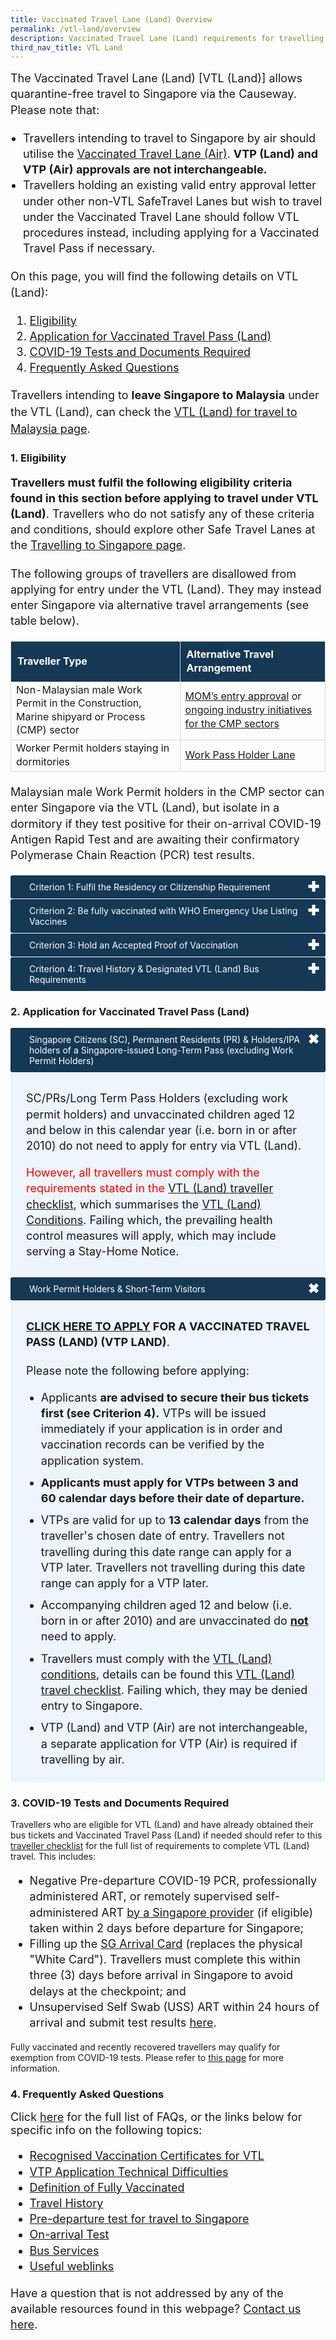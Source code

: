 ```yaml
---
title: Vaccinated Travel Lane (Land) Overview
permalink: /vtl-land/overview
description: Vaccinated Travel Lane (Land) requirements for travelling to Singapore via land
third_nav_title: VTL Land
---
```


<p style="font-size:18px; margin-top:0px; margin-bottom:20px; line-height:1.4;">The Vaccinated Travel Lane (Land) [VTL (Land)] allows quarantine-free travel to Singapore via the Causeway. Please note that:</p>
<ol style="padding-left: 20px; font-size:18px; list-style-type: disc">
	<li style="font-size:18px; line-height:1.4;">Travellers intending to travel to Singapore by air should utilise the <a href="/vtl/requirements-and-process" target="_blank">Vaccinated Travel Lane (Air)</a>. <b>VTP (Land) and VTP (Air) approvals are not interchangeable.</b></li>
	<li style="font-size:18px; line-height:1.4;">Travellers holding an existing valid entry approval letter under other non-VTL SafeTravel Lanes but wish to travel under the Vaccinated Travel Lane should follow VTL procedures instead, including applying for a Vaccinated Travel Pass if necessary.</li>
</ol>

<p style="font-size:18px; margin-top:20px; margin-bottom:20px; line-height:1.4;">On this page, you will find the following details on VTL (Land):</p>
<ol style="font-size:18px;">
	<li style="font-size:18px; line-height:1.4;"><a href="#Eligibility">Eligibility</a></li>
	<li style="font-size:18px; line-height:1.4;"><a href="#Application">Application for Vaccinated Travel Pass (Land)</a></li>
	<li style="font-size:18px; line-height:1.4;"><a href="#Documents">COVID-19 Tests and Documents Required</a></li>
	<li style="font-size:18px; line-height:1.4;"><a href="#FAQ">Frequently Asked Questions</a></li>
</ol>

<p style="font-size:18px; margin-top:0px; margin-bottom:0px; line-height:1.5;">Travellers intending to <b>leave Singapore to Malaysia</b> under the VTL (Land), can check the <a href="/vtl-land/outbound-travel" target="_blank">VTL (Land) for travel to Malaysia page</a>.</p>



<!--should check with the <a href="http://www.myvtl.gov.my/" target="_blank">Government of Malaysia</a> on the prevailing entry requirements. For all departure-related advisories including how to obtain pre-departure tests and digital vaccination certificates, please visit the <a href="/departing/overview" target="_blank">"Departing from Singapore"</a> page. Travellers should note that fresh entry applications must be submitted, for those seeking to return to Singapore after leaving for Malaysia via VTL (Land).-->


<div id="Eligibility"></div>


### 1. Eligibility

<p style="font-size:18px; margin-top:0px; margin-bottom:20px; line-height:1.4;"><b>Travellers must fulfil the following eligibility criteria found in this section before applying to travel under VTL (Land)</b>. Travellers who do not satisfy any of these criteria and conditions, should explore other Safe Travel Lanes at the <a target="_blank" href="/arriving/overview">Travelling to Singapore page</a>.</p>

<p style="font-size:18px; margin-top:0px; margin-bottom:20px; line-height:1.4;">The following groups of travellers are disallowed from applying for entry under the VTL (Land). They may instead enter Singapore via alternative travel arrangements (see table below). </p>

<table>
		<tbody>
			<tr>
					<td style="font-size: 16px; line-height:1.35;border-left:1px solid #D8D8D8; border-right:1px solid #D8D8D8;border-top:1px solid #D8D8D8; border-bottom:1px solid #D8D8D8; text-align:left;vertical-align:middle;padding:10px; background-color:#153855; color:white;"><b>Traveller Type</b></td>
									<td style="font-size: 16px; line-height:1.35;border-left:1px solid #D8D8D8; border-right:1px solid #D8D8D8;border-top:1px solid #D8D8D8; border-bottom:1px solid #D8D8D8; text-align:left;vertical-align:middle;padding:10px; background-color:#153855; color:white;"><b>Alternative Travel Arrangement</b></td>
			</tr>
						<tr>
					<td style="font-size: 16px; line-height:1.35; border-left:1px solid #D8D8D8; border-right:1px solid #D8D8D8;border-top:1px solid #D8D8D8; border-bottom:1px solid #D8D8D8; text-align: left; vertical-align:middle;">Non-Malaysian male Work Permit in the Construction, Marine shipyard or Process (CMP) sector</td>
									<td style="font-size: 16px; line-height:1.35; border-left:1px solid #D8D8D8; border-right:1px solid #D8D8D8;border-top:1px solid #D8D8D8; border-bottom:1px solid #D8D8D8; text-align: left; vertical-align:middle;"><a href="https://www.mom.gov.sg/covid-19/actions-for-companies-to-bring-pass-holders-into-singapore#request-for-moms-entry-approval-for-cmp-workers" target="_blank">MOM’s entry approval</a> or <a href="https://www.scal.com.sg/" target="_blank">ongoing industry initiatives for the CMP sectors</a></td>
			</tr>
			<tr>
					<td style="font-size: 16px; line-height:1.35; border-left:1px solid #D8D8D8; border-right:1px solid #D8D8D8;border-top:1px solid #D8D8D8; border-bottom:1px solid #D8D8D8; text-align: left; vertical-align:middle;">Worker Permit holders staying in dormitories</td>
									<td style="font-size: 16px; line-height:1.35; border-left:1px solid #D8D8D8; border-right:1px solid #D8D8D8;border-top:1px solid #D8D8D8; border-bottom:1px solid #D8D8D8; text-align: left; vertical-align:middle;"><a href="/wphl/overview">Work Pass Holder Lane</a></td>
			</tr>
		</tbody>
	</table>

<p style="font-size:18px; margin-top:20px; margin-bottom:20px; line-height:1.4;">Malaysian male Work Permit holders in the CMP sector can enter Singapore via the VTL (Land), but isolate in a dormitory if they test positive for their on-arrival COVID-19 Antigen Rapid Test and are awaiting their confirmatory Polymerase Chain Reaction (PCR) test results.</p>

<title>Test Accordion</title>
<html>

<head>
<meta charset="utf-8">
<style>

input {
    display: none;
}

label {
    display: block;    
    padding: 10px 30px;
    margin: 0 0 1px 0;
    cursor: pointer;
    background: #153855;
    border-radius: 3px;
    color: #FFF;
    transition: ease .5s;
	position: relative;
}

label:hover {
    background: #346f9e;
}

label::after {
	font-family: "Font Awesome 5 Free";
	content: '\271A';
	font-weight: bold;
	font-size: 22px;
	position: absolute;
	right: 10px;
	top: 6px;
}

input:checked + label::after {
	content: '\2716';
}

.content {
    background: #FFFFFF;
    padding: 10px 25px;
    margin: 0 0 1px 0;
    border-radius: 3px;
}

input + label + .content {
    display: none;
}

input:checked + label + .content {
    display: block;
}
	
</style>
</head>
<body>


<input id="title1" type="checkbox">
<label for="title1">Criterion 1: Fulfil the Residency or Citizenship Requirement</label>

<div style="background-color:#edf4fa;" class="content">
<p style="line-height:1.4; font-size:18px;">Travellers must belong to any of the following categories:
	</p><ol style="list-style-type:lower-alpha">
		<li style="line-height:1.4; margin-top:0px; margin-bottom:0px; font-size:18px;">Singapore Citizen</li>
		<li style="line-height:1.4; margin-top:10px; margin-bottom:0px; font-size:18px;">Singapore Permanent Resident </li>
			<li style="line-height:1.4; margin-top:10px; margin-bottom:0px; font-size:18px;">Holder/In-Principal Approval (IPA) holder of a Singapore-issued Long-Term Pass (i.e. Work Pass Holders, Student’s Pass Holders, or Long-Term Visit Pass Holders)</li>
		<li style="line-height:1.4; margin-top:10px; margin-bottom:20px; font-size:18px;">Malaysia Citizen</li>
	</ol>
	<p style="line-height:1.4; font-size:18px;">*Holders of an In-Principle Approval (IPA) for a Singapore-issued Long-Term Pass (i.e. Work Permit, Employment Pass, Student Pass, or Long-Term Visit Pass) who are not Malaysia Citizens are not allowed to enter Singapore under the VTL (Land).</p>

</div>

<input id="title2" type="checkbox">
<label for="title2">Criterion 2: Be fully vaccinated with WHO Emergency Use Listing Vaccines</label>

<div style="background-color:#edf4fa;" class="content" id="criteria2">
	<p style="line-height:1.4; font-size:18px;">Travellers who are above the age of 12 in this calendar year (i.e. born in or after 2010) must receive the required WHO EUL vaccine doses, below, at least two weeks before arrival in Singapore:
	</p><ol style="list-style-type:disc">
		<li style="line-height:1.4; margin-top:0px; margin-bottom:0px; font-size:18px;">Pfizer/BioNTech (BNT162b2 / Comirnaty / Tozinameran), at least 2 doses 17 days apart</li>
		<li style="line-height:1.4; margin-top:10px; margin-bottom:0px; font-size:18px;">Moderna (mRNA-1273/Spikevax), at least 2 doses 24 days apart </li>
		<li style="line-height:1.4; margin-top:0px; margin-bottom:0px; font-size:18px;">AstraZeneca (AZD1222 Vaxzevria), at least 2 doses 24 days apart</li>
		<li style="line-height:1.4; margin-top:10px; margin-bottom:0px; font-size:18px;">Covishield, at least 2 doses 24 days apart</li>
		<li style="line-height:1.4; margin-top:10px; margin-bottom:0px; font-size:18px;">Sinopharm, at least 2 doses 17 days apart</li>
		<li style="line-height:1.4; margin-top:10px; margin-bottom:0px; font-size:18px;">Sinovac, at least 2 doses 13 days apart</li>
		<li style="line-height:1.4; margin-top:10px; margin-bottom:0px; font-size:18px;">Covaxin, at least 2 doses 24 days apart</li>
			<li style="line-height:1.4; margin-top:10px; margin-bottom:0px; font-size:18px;">Novavax (NVX-CoV2373/Covovax/Nuvaxovid), at least 2 doses 17 days apart</li>
		<li style="line-height:1.4; margin-top:10px; margin-bottom:0px; font-size:18px;">Mix of any vaccines above, at least 2 doses 17 days apart</li>
		<li style="line-height:1.4; margin-top:10px; margin-bottom:0px; font-size:18px;">Janssen/J&amp;J (Ad26.COV2.S), 1 dose</li>
	</ol>
	<p></p>
	<p style="line-height:1.4; font-size:18px;">Children who are 12 and below (i.e. born in or after 2010) in this calendar year and are unvaccinated can still travel to Singapore via VTL (Land) <b>if</b> accompanied by a fully vaccinated VTL traveller. However, the child must be a Singapore Citizen, Singapore Permanent Resident, holder of a Singapore-issued Long-Term Pass (or the respective IPAs)  or Malaysia Citizen.</p>
	</div>
	
<input id="title3" type="checkbox">
<label for="title3">Criterion 3: Hold an Accepted Proof of Vaccination</label>

<div style="background-color:#edf4fa;" class="content" id="criteria">	
	<p style="line-height:1.4; font-size:18px;">Travellers must obtain a digitally verifiable vaccination certificate for application, pre-departure checks and immigration clearance. Please refer to <a target="_blank" href="/vtl/faq#vaxcert">this guide</a> for acceptable proof of vaccination.</p>
</div>
	
<input id="title4" type="checkbox">
<label for="title4">Criterion 4: Travel History &amp; Designated VTL (Land) Bus Requirements</label>

<div style="background-color:#edf4fa;" class="content" id="criteria">	
	<p style="line-height:1.4; font-size:18px;">Travellers must:
		</p><ol style="list-style-type:lower-roman">
		<li style="line-height:1.4; margin-top:0px; margin-bottom:0px; font-size:18px;">Remain in Malaysia, Singapore, any other VTL country as recognised by the Government of Singapore, and/or any <a href="/shn-and-swab-summary" target="_blank">Category (I) country/region</a> (i.e. Mainland China, Macao or Taiwan) in the last 7 consecutive days before departing for Singapore; and</li>
		<li style="line-height:1.4; margin-top:10px; margin-bottom:0px; font-size:18px;">Arrive in Singapore from Malaysia on a designated VTL (Land) bus service offered by:
					<ol style="list-style-type:disc;">
<li style="line-height:1.5; margin-top:0px; margin-bottom:0px; font-size:18px;"><a target="_blank" href="https://www.causewaylink.com.my">Handal Indah</a></li>
<li style="line-height:1.5; margin-top:10px; margin-bottom:0px; font-size:18px;"><a target="_blank" href="https://www.transtar.travel/">Transtar Travel</a></li>
				</ol>
			</li>
	</ol>
	<p></p>
	</div>
	</body>
</html>
	
<div id="Application"></div>

### 2. Application for Vaccinated Travel Pass (Land)


<html>

<head>
<meta charset="utf-8">
<title>Test Accordion</title>

<style>

input {
    display: none;
}

label {
    display: block;    
    padding: 10px 30px;
    margin: 0 0 1px 0;
    cursor: pointer;
    background: #153855;
    border-radius: 3px;
    color: #FFF;
    transition: ease .5s;
	position: relative;
}

label:hover {
    background: #346f9e;
}

label::after {
	font-family: "Font Awesome 5 Free";
	content: '\271A';
	font-weight: bold;
	font-size: 22px;
	position: absolute;
	right: 10px;
	top: 6px;
}

input:checked + label::after {
	content: '\2716';
}

.content {
    background: #FFFFFF;
    padding: 10px 25px;
    margin: 0 0 1px 0;
    border-radius: 3px;
}

input + label + .content {
    display: none;
}
	
input + label + #scpr {
    display: block;
}
	
input:checked + label + #scpr {
    display: none;
}
	
input + label + #ltph {
    display: block;
}
	
input:checked + label + #ltph {
    display: none;
}	

input:checked + label + .content {
    display: block;
}
	
.test2::after {
	font-family: "Font Awesome 5 Free";
	content: '\2716';
	font-weight: bold;
	font-size: 22px;
	position: absolute;
	right: 10px;
	top: 6px;
}

.test1:checked + label::after {
	content: '\271A';
}

	
</style>
</head>
<body>

<input id="title6" type="checkbox" class="test1">
<label for="title6" class="test2">Singapore Citizens (SC), Permanent Residents (PR) &amp; Holders/IPA holders of a Singapore-issued Long-Term Pass (excluding Work Permit Holders)</label>

<div style="background-color:#edf4fa;" class="content" id="scpr">	
	<p style="line-height:1.4; font-size:18px;">SC/PRs/Long Term Pass Holders (excluding work permit holders) and unvaccinated children aged 12 and below in this calendar year (i.e. born in or after 2010) do not need to apply for entry via VTL (Land). </p>
		<p style="line-height:1.4; font-size:18px; margin-top:15px;"><span style="color:red;">However, all travellers must comply with the requirements stated in the</span> <a target="_blank" href="/vtl-land/travel-checklist">VTL (Land) traveller checklist</a>, which summarises the <a target="_blank" href="/vtl-land/conditions">VTL (Land) Conditions</a>. Failing which, the prevailing health control measures will apply, which may include serving a Stay-Home Notice.</p>
	</div>
	
<input id="title7" type="checkbox" class="test1">
<label for="title7" class="test2">Work Permit Holders & Short-Term Visitors</label>

<div style="background-color:#edf4fa;" class="content" id="ltph">
	<p style="line-height:1.4; font-size:18px;"><b><a target="_blank" href="https://go.gov.sg/vtl-portal">CLICK HERE TO APPLY</a> FOR A VACCINATED TRAVEL PASS (LAND) (VTP LAND)</b>.</p>
	<p style="line-height:1.4; margin-top:20px; font-size:18px;">Please note the following before applying:
		</p><ol style="margin-top:0px; list-style-type:disc;">
			<li style="font-size:18px; margin-top:10px; margin-bottom:0px; line-height:1.4;">Applicants <b>are advised to secure their bus tickets first (see Criterion 4).</b> VTPs will be issued immediately if your application is in order and vaccination records can be verified by the application system.</li>
			<li style="font-size:18px; margin-top:10px; margin-bottom:0px; line-height:1.4;"><b>Applicants must apply for VTPs between 3 and 60 calendar days before their date of departure.</b></li>
			<li style="font-size:18px; margin-top:10px; margin-bottom:0px; line-height:1.4;">VTPs are valid for up to <b>13 calendar days</b> from the traveller's chosen date of entry. Travellers not travelling during this date range can apply for a VTP later. Travellers not travelling during this date range can apply for a VTP later.</li>
			<li style="font-size:18px; margin-top:10px; margin-bottom:0px; line-height:1.4;">Accompanying children aged 12 and below (i.e. born in or after 2010) and are unvaccinated do <b><u>not</u></b> need to apply. </li>
			<li style="font-size:18px; margin-top:10px; margin-bottom:0px; line-height:1.4;">Travellers must comply with the <a target="_blank" href="/vtl-land/conditions">VTL (Land) conditions</a>, details can be found this <a target="_blank" href="/vtl-land/travel-checklist">VTL (Land) travel checklist</a>. Failing which, they may be denied entry to Singapore.</li>
			<li style="font-size:18px; margin-top:10px; margin-bottom:0px; line-height:1.4;">VTP (Land) and VTP (Air) are not interchangeable, a separate application for VTP (Air) is required if travelling by air.</li>
		<!--<li style="font-size:18px; margin-top:10px; margin-bottom:0px; line-height:1.4;"> If you encounter an error upon uploading the QR code on your vaccination certificate onto the VTP application portal, despite meeting the requirements (<b>see Criterion 3 above</b>), please write to the Safe Travel Office using the <a href="https://go.gov.sg/sto-enquiry" target="_blank">enquiry form here</a> and provide your vaccination certificate.</li>-->
	</ol>
	<p></p>
	</div>
	</body>
</html>


<div id="Documents"></div>

### 3. COVID-19 Tests and Documents Required

Travellers who are eligible for VTL (Land) and have already obtained their bus tickets and Vaccinated Travel Pass (Land) if needed should refer to this <a href="/vtl-land/travel-checklist" target="_blank">traveller checklist</a> for the full list of requirements to complete VTL (Land) travel. This includes:
<ol style="font-size:18px; list-style-type:disc;">
	<li style="font-size:18px; line-height:1.4;">Negative Pre-departure COVID-19 PCR, professionally administered ART, or remotely supervised self-administered ART <a href="https://www.moh.gov.sg/licensing-and-regulation/regulations-guidelines-and-circulars/details/list-of-covid-19-swab-providers" target="_blank">by a Singapore provider</a> (if eligible) taken within 2 days before departure for Singapore;</li>
	<li style="font-size:18px; line-height:1.4;">Filling up the <a href="https://eservices.ica.gov.sg/sgarrivalcard/" target="_blank">SG Arrival Card</a> (replaces the physical "White Card"). Travellers must complete this within three (3) days before arrival in Singapore to avoid delays at the checkpoint; and</li>
	<li style="font-size:18px; line-height:1.4;">Unsupervised Self Swab (USS) ART within 24 hours of arrival and submit test results <a href="https://www.sync.gov.sg" target="_blank">here</a>.</li>
</ol>

Fully vaccinated and recently recovered travellers may qualify for exemption from COVID-19 tests. Please refer to <a href="/vaccinated-recovered" target="_blank">this page</a> for more information.


<div id="FAQ"></div>
	
### 4.  Frequently Asked Questions

<span style="font-size:18px;">Click <a href="/vtl/faq" target="_blank">here</a> for the full list of FAQs, or the links below for specific info on the following topics:</span>

<ol style="font-size:18px; list-style-type:disc;">
	<li style="font-size:18px; line-height:1.4;"><a href="/vtl/faq#vaxcert" target="_blank">Recognised Vaccination Certificates for VTL</a></li>
	<li style="font-size:18px; line-height:1.4;"><a href="/vtl/faq#invalidcode" target="_blank">VTP Application Technical Difficulties</a></li>
	<li style="font-size:18px; line-height:1.4;"><a href="/health/vtsg" target="_blank">Definition of Fully Vaccinated</a></li>
	<li style="font-size:18px; line-height:1.4;"><a href="/vtl/faq#THReq" target="_blank">Travel History</a></li>
	<li style="font-size:18px; line-height:1.4;"><a href="/vtl/faq#PDT" target="_blank">Pre-departure test for travel to Singapore</a></li>
	<li style="font-size:18px; line-height:1.4;"><a href="/vtl/faq#OAT" target="_blank">On-arrival Test</a></li>
	<li style="font-size:18px; line-height:1.4;"><a href="/vtl/faq#vtltransport" target="_blank">Bus Services</a></li>
	<li style="font-size:18px; line-height:1.4;"><a href="/files/VTL-Land-4.PNG" target="_blank">Useful weblinks</a></li>
</ol>

<p style="font-size:18px; margin-top:0px; margin-bottom:0px; line-height:1.4;">Have a question that is not addressed by any of the available resources found in this webpage? <a href="https://go.gov.sg/sto-enquiry" target="_blank">Contact us here</a>.</p>
